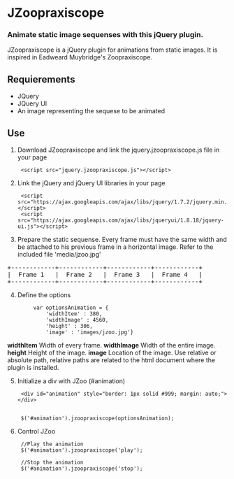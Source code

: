 JZoopraxiscope
=============
### Animate static image sequenses with this jQuery plugin.

JZoopraxiscope is a jQuery plugin for animations from static images. It is inspired in Eadweard Muybridge's Zoopraxiscope. 


Requierements
-------------
* JQuery
* JQuery UI
* An image representing the sequese to be animated


Use
---

1. Download JZoopraxiscope and link the jquery.jzoopraxiscope.js file in your page

		<script src="jquery.jzoopraxiscope.js"></script>


2. Link the jQuery and jQuery UI libraries in your page

		<script src="https://ajax.googleapis.com/ajax/libs/jquery/1.7.2/jquery.min.js"></script>
		<script src="https://ajax.googleapis.com/ajax/libs/jqueryui/1.8.18/jquery-ui.js"></script>

		
3. Prepare the static sequense. Every frame must have the same width and be attached to his previous frame in a horizontal image. Refer to the included file 'media/jzoo.jpg'
<pre>
+------------+------------+------------+------------+
|  Frame 1   |  Frame 2   |  Frame 3   |  Frame 4   |
+------------+------------+------------+------------+
</pre>

4. Define the options

			var optionsAnimation = {
				'widthItem' : 380,
				'widthImage' : 4560,
				'height' : 306,
				'image' : 'images/jzoo.jpg'}

**widthItem** Width of every frame.
**widthImage** Width of the entire image.
**height** Height of the image.
**image** Location of the image. Use relative or absolute path, relative paths are related to the html document where the plugin is installed.


5. Initialize a div with JZoo (#animation)

		<div id="animation" style="border: 1px solid #999; margin: auto;"></div>


		$('#animation').jzoopraxiscope(optionsAnimation);
				

6. Control JZoo

		//Play the animation
		$('#animation').jzoopraxiscope('play');
		
		//Stop the animation
		$('#animation').jzoopraxiscope('stop');
